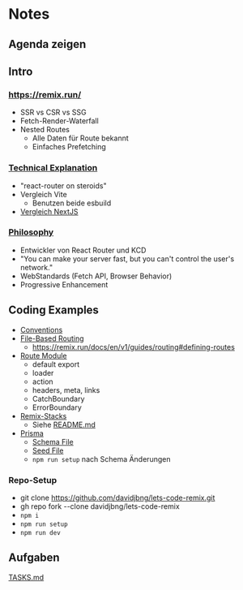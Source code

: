 # Notes

## Agenda zeigen

## Intro

### https://remix.run/

- SSR vs CSR vs SSG
- Fetch-Render-Waterfall
- Nested Routes
  - Alle Daten für Route bekannt
  - Einfaches Prefetching

### [Technical Explanation](https://remix.run/docs/en/v1/pages/technical-explanation)

- "react-router on steroids"
- Vergleich Vite
  - Benutzen beide esbuild
- [Vergleich NextJS](https://remix.run/blog/remix-vs-next)

### [Philosophy](https://remix.run/docs/en/v1/pages/philosophy)

- Entwickler von React Router und KCD
- "You can make your server fast, but you can't control the user's network."
- WebStandards (Fetch API, Browser Behavior)
- Progressive Enhancement

## Coding Examples

- [Conventions](https://remix.run/docs/en/v1/api/conventions)
- [File-Based Routing](https://remix.run/docs/en/v1/guides/routing)
  - https://remix.run/docs/en/v1/guides/routing#defining-routes
- [Route Module](https://remix.run/docs/en/v1/api/conventions#route-module-api)
  - default export
  - loader
  - action
  - headers, meta, links
  - CatchBoundary
  - ErrorBoundary
- [Remix-Stacks](https://remix.run/docs/en/v1/pages/stacks)
  - Siehe [README.md](../README.md)
- [Prisma](https://www.prisma.io/docs/concepts/components/prisma-schema#example)
  - [Schema File](../prisma/schema.prisma)
  - [Seed File](../prisma/seed.ts)
  - `npm run setup` nach Schema Änderungen

### Repo-Setup

- git clone https://github.com/davidjbng/lets-code-remix.git
- gh repo fork --clone davidjbng/lets-code-remix
- `npm i`
- `npm run setup`
- `npm run dev`

## Aufgaben

[TASKS.md](../TASKS.md)

